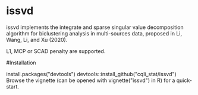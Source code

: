 # issvd
issvd implements the integrate and sparse singular value decomposition algorithm for biclustering analysis in multi-sources data, 
proposed in Li, Wang, Li, and Xu (2020).

L1, MCP or SCAD penalty are supported.


#Installation

install.packages("devtools")
devtools::install_github("cqli_stat/issvd")
Browse the vignette (can be opened with vignette("issvd") in R) for a quick-start.
